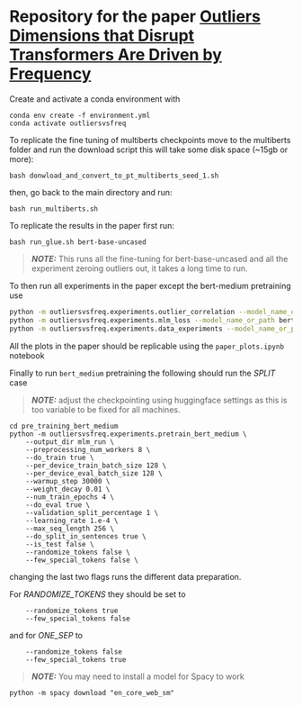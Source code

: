 # Repository for the paper [Outliers Dimensions that Disrupt Transformers Are Driven by Frequency](https://arxiv.org/abs/2205.11380)


Create and activate a conda environment with 
```
conda env create -f environment.yml
conda activate outliersvsfreq
```
To replicate the fine tuning of multiberts checkpoints move to the multiberts folder and run the download script this will take some disk space (~15gb or more):
```
bash donwload_and_convert_to_pt_multiberts_seed_1.sh
```
then, go back to the main directory and run:
```
bash run_multiberts.sh
```

To replicate the results in the paper first run:

```
bash run_glue.sh bert-base-uncased
```

> **_NOTE:_** This runs all the fine-tuning for bert-base-uncased and all the experiment zeroing outliers out, it takes a long time to run.

To then run all experiments in the paper except the bert-medium pretraining use
```bash
python -m outliersvsfreq.experiments.outlier_correlation --model_name_or_path bert-base-uncased
python -m outliersvsfreq.experiments.mlm_loss --model_name_or_path bert-base-uncased
python -m outliersvsfreq.experiments.data_experiments --model_name_or_path bert-base-uncased
```

All the plots in the paper should be replicable using the `paper_plots.ipynb` notebook

Finally to run `bert_medium` pretraining the following should run the _SPLIT_ case

>**_NOTE:_** adjust the checkpointing using huggingface settings as this is too variable to be fixed for all machines.

```
cd pre_training_bert_medium
python -m outliersvsfreq.experiments.pretrain_bert_medium \
    --output_dir mlm_run \
    --preprocessing_num_workers 8 \
    --do_train true \
    --per_device_train_batch_size 128 \
    --per_device_eval_batch_size 128 \
    --warmup_step 30000 \
    --weight_decay 0.01 \
    --num_train_epochs 4 \
    --do_eval true \
    --validation_split_percentage 1 \
    --learning_rate 1.e-4 \
    --max_seq_length 256 \
    --do_split_in_sentences true \
    --is_test false \
    --randomize_tokens false \
    --few_special_tokens false \
```
changing the last two flags runs the different data preparation.

For _RANDOMIZE\_TOKENS_ they should be set to 
```
    --randomize_tokens true
    --few_special_tokens false
```
and for _ONE\_SEP_ to
```
    --randomize_tokens false
    --few_special_tokens true
```

>**_NOTE:_** You may need to install a model for Spacy to work 
```
python -m spacy download "en_core_web_sm"
```